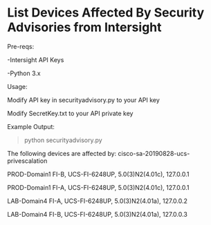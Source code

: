 # List Devices Affected By Security Advisories from Intersight

Pre-reqs:

-Intersight API Keys

-Python 3.x


Usage:

Modify API key in securityadvisory.py to your API key

Modify SecretKey.txt to your API private key


Example Output:

>python securityadvisory.py

The following devices are affected by: cisco-sa-20190828-ucs-privescalation

PROD-Domain1 FI-B, UCS-FI-6248UP, 5.0(3)N2(4.01c), 127.0.0.1

PROD-Domain1 FI-A, UCS-FI-6248UP, 5.0(3)N2(4.01c), 127.0.0.1

LAB-Domain4 FI-A, UCS-FI-6248UP, 5.0(3)N2(4.01a), 127.0.0.2

LAB-Domain4 FI-B, UCS-FI-6248UP, 5.0(3)N2(4.01a), 127.0.0.3

